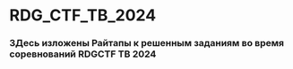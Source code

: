 # RDG_CTF_TB_2024


### ЗДесь изложены Райтапы к решенным заданиям во время соревнований **RDGCTF TB 2024**
